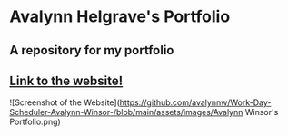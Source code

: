 # Avalynn Helgrave's Portfolio
## A repository for my portfolio
## [Link to the website!](https://avalynnw.github.io/Portfolio_AvalynnWinsor/)
![Screenshot of the Website](https://github.com/avalynnw/Work-Day-Scheduler-Avalynn-Winsor-/blob/main/assets/images/Avalynn Winsor's Portfolio.png)